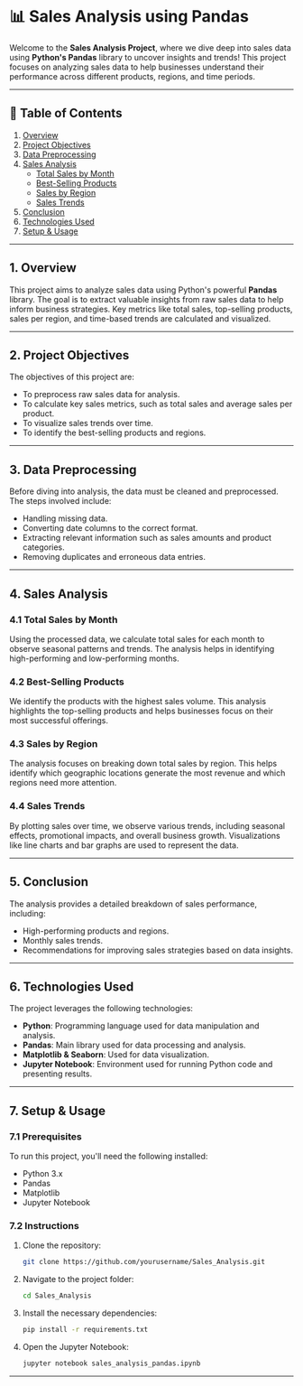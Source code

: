# 📊 Sales Analysis using Pandas

Welcome to the **Sales Analysis Project**, where we dive deep into sales data using **Python's Pandas** library to uncover insights and trends! This project focuses on analyzing sales data to help businesses understand their performance across different products, regions, and time periods.

---

## 📑 Table of Contents
1. [Overview](#overview)
2. [Project Objectives](#project-objectives)
3. [Data Preprocessing](#data-preprocessing)
4. [Sales Analysis](#sales-analysis)
   - [Total Sales by Month](#total-sales-by-month)
   - [Best-Selling Products](#best-selling-products)
   - [Sales by Region](#sales-by-region)
   - [Sales Trends](#sales-trends)
5. [Conclusion](#conclusion)
6. [Technologies Used](#technologies-used)
7. [Setup & Usage](#setup--usage)

---

## 1. Overview

This project aims to analyze sales data using Python's powerful **Pandas** library. The goal is to extract valuable insights from raw sales data to help inform business strategies. Key metrics like total sales, top-selling products, sales per region, and time-based trends are calculated and visualized.

---

## 2. Project Objectives

The objectives of this project are:
- To preprocess raw sales data for analysis.
- To calculate key sales metrics, such as total sales and average sales per product.
- To visualize sales trends over time.
- To identify the best-selling products and regions.

---

## 3. Data Preprocessing

Before diving into analysis, the data must be cleaned and preprocessed. The steps involved include:
- Handling missing data.
- Converting date columns to the correct format.
- Extracting relevant information such as sales amounts and product categories.
- Removing duplicates and erroneous data entries.

---

## 4. Sales Analysis

### 4.1 Total Sales by Month
Using the processed data, we calculate total sales for each month to observe seasonal patterns and trends. The analysis helps in identifying high-performing and low-performing months.

### 4.2 Best-Selling Products
We identify the products with the highest sales volume. This analysis highlights the top-selling products and helps businesses focus on their most successful offerings.

### 4.3 Sales by Region
The analysis focuses on breaking down total sales by region. This helps identify which geographic locations generate the most revenue and which regions need more attention.

### 4.4 Sales Trends
By plotting sales over time, we observe various trends, including seasonal effects, promotional impacts, and overall business growth. Visualizations like line charts and bar graphs are used to represent the data.

---

## 5. Conclusion

The analysis provides a detailed breakdown of sales performance, including:
- High-performing products and regions.
- Monthly sales trends.
- Recommendations for improving sales strategies based on data insights.

---

## 6. Technologies Used

The project leverages the following technologies:
- **Python**: Programming language used for data manipulation and analysis.
- **Pandas**: Main library used for data processing and analysis.
- **Matplotlib & Seaborn**: Used for data visualization.
- **Jupyter Notebook**: Environment used for running Python code and presenting results.

---

## 7. Setup & Usage

### 7.1 Prerequisites
To run this project, you'll need the following installed:
- Python 3.x
- Pandas
- Matplotlib
- Jupyter Notebook

### 7.2 Instructions
1. Clone the repository:
    ```bash
    git clone https://github.com/yourusername/Sales_Analysis.git
    ```
2. Navigate to the project folder:
    ```bash
    cd Sales_Analysis
    ```
3. Install the necessary dependencies:
    ```bash
    pip install -r requirements.txt
    ```
4. Open the Jupyter Notebook:
    ```bash
    jupyter notebook sales_analysis_pandas.ipynb
    ```

---
